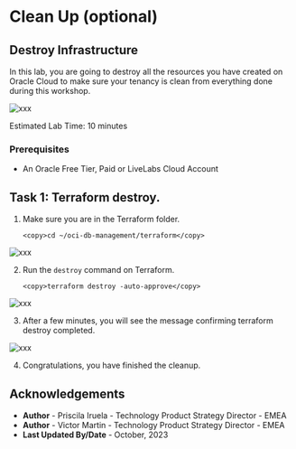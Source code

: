# Clean Up (optional)

## Destroy Infrastructure

In this lab, you are going to destroy all the resources you have created on Oracle Cloud to make sure your tenancy is clean from everything done during this workshop.

![xxx](images/xxx.png)

Estimated Lab Time: 10 minutes

### Prerequisites

* An Oracle Free Tier, Paid or LiveLabs Cloud Account

## Task 1: Terraform destroy.

1. Make sure you are in the Terraform folder.

    ```
    <copy>cd ~/oci-db-management/terraform</copy>
    ```

  ![xxx](images/xxx.png)

2. Run the `destroy` command on Terraform.

    ```
    <copy>terraform destroy -auto-approve</copy>
    ```

  ![xxx](images/xxx.png)

3. After a few minutes, you will see the message confirming terraform destroy completed.

  ![xxx](images/xxx.png)

4. Congratulations, you have finished the cleanup.

## Acknowledgements

* **Author** - Priscila Iruela - Technology Product Strategy Director - EMEA
* **Author** - Victor Martin - Technology Product Strategy Director - EMEA
* **Last Updated By/Date** - October, 2023
